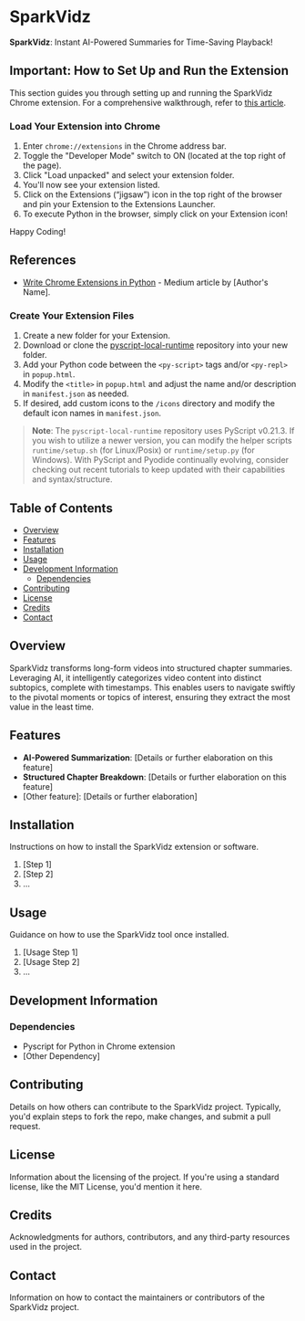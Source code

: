 # SparkVidz

**SparkVidz**: Instant AI-Powered Summaries for Time-Saving Playback!

## Important: How to Set Up and Run the Extension
This section guides you through setting up and running the SparkVidz Chrome extension. For a comprehensive walkthrough, refer to [this article](https://medium.com/pythoniq/write-chrome-extensions-in-python-6c6b0e2e1573).


### Load Your Extension into Chrome
1. Enter `chrome://extensions` in the Chrome address bar.
2. Toggle the "Developer Mode" switch to ON (located at the top right of the page).
3. Click "Load unpacked" and select your extension folder.
4. You'll now see your extension listed.
5. Click on the Extensions (“jigsaw”) icon in the top right of the browser and pin your Extension to the Extensions Launcher.
6. To execute Python in the browser, simply click on your Extension icon!

   
Happy Coding!

## References

- [Write Chrome Extensions in Python](https://medium.com/pythoniq/write-chrome-extensions-in-python-6c6b0e2e1573) - Medium article by [Author's Name].

### Create Your Extension Files
1. Create a new folder for your Extension.
2. Download or clone the [pyscript-local-runtime](https://github.com/PFython/pyscript-local-runtime) repository into your new folder.
3. Add your Python code between the `<py-script>` tags and/or `<py-repl>` in `popup.html`.
4. Modify the `<title>` in `popup.html` and adjust the name and/or description in `manifest.json` as needed.
5. If desired, add custom icons to the `/icons` directory and modify the default icon names in `manifest.json`.

> **Note**: The `pyscript-local-runtime` repository uses PyScript v0.21.3. If you wish to utilize a newer version, you can modify the helper scripts `runtime/setup.sh` (for Linux/Posix) or `runtime/setup.py` (for Windows). With PyScript and Pyodide continually evolving, consider checking out recent tutorials to keep updated with their capabilities and syntax/structure.

## Table of Contents
- [Overview](#overview)
- [Features](#features)
- [Installation](#installation)
- [Usage](#usage)
- [Development Information](#development-information)
  - [Dependencies](#dependencies)
- [Contributing](#contributing)
- [License](#license)
- [Credits](#credits)
- [Contact](#contact)

## Overview

SparkVidz transforms long-form videos into structured chapter summaries. Leveraging AI, it intelligently categorizes video content into distinct subtopics, complete with timestamps. This enables users to navigate swiftly to the pivotal moments or topics of interest, ensuring they extract the most value in the least time.

## Features
- **AI-Powered Summarization**: [Details or further elaboration on this feature]
- **Structured Chapter Breakdown**: [Details or further elaboration on this feature]
- [Other feature]: [Details or further elaboration]

## Installation
Instructions on how to install the SparkVidz extension or software.

1. [Step 1]
2. [Step 2]
3. ...

## Usage
Guidance on how to use the SparkVidz tool once installed.

1. [Usage Step 1]
2. [Usage Step 2]
3. ...

## Development Information

### Dependencies
- Pyscript for Python in Chrome extension
- [Other Dependency]

## Contributing
Details on how others can contribute to the SparkVidz project. Typically, you'd explain steps to fork the repo, make changes, and submit a pull request.

## License
Information about the licensing of the project. If you're using a standard license, like the MIT License, you'd mention it here.

## Credits
Acknowledgments for authors, contributors, and any third-party resources used in the project.

## Contact
Information on how to contact the maintainers or contributors of the SparkVidz project.

